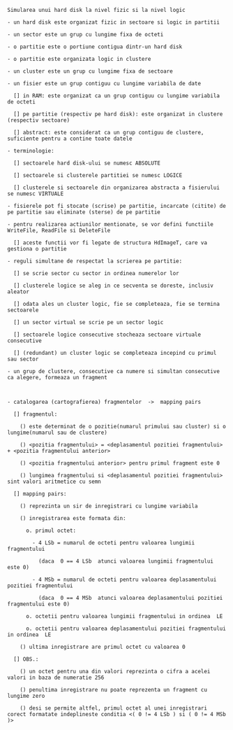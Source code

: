 
    Simularea unui hard disk la nivel fizic si la nivel logic

    - un hard disk este organizat fizic in sectoare si logic in partitii

    - un sector este un grup cu lungime fixa de octeti

    - o partitie este o portiune contigua dintr-un hard disk

    - o partitie este organizata logic in clustere

    - un cluster este un grup cu lungime fixa de sectoare

    - un fisier este un grup contiguu cu lungime variabila de date

      [] in RAM: este organizat ca un grup contiguu cu lungime variabila de octeti

      [] pe partitie (respectiv pe hard disk): este organizat in clustere (respectiv sectoare)

      [] abstract: este considerat ca un grup contiguu de clustere, suficiente pentru a contine toate datele

    - terminologie:

      [] sectoarele hard disk-ului se numesc ABSOLUTE

      [] sectoarele si clusterele partitiei se numesc LOGICE

      [] clusterele si sectoarele din organizarea abstracta a fisierului se numesc VIRTUALE

    - fisierele pot fi stocate (scrise) pe partitie, incarcate (citite) de pe partitie sau eliminate (sterse) de pe partitie

    - pentru realizarea actiunilor mentionate, se vor defini functiile WriteFile, ReadFile si DeleteFile

      [] aceste functii vor fi legate de structura HdImageT, care va gestiona o partitie

    - reguli simultane de respectat la scrierea pe partitie:

      [] se scrie sector cu sector in ordinea numerelor lor

      [] clusterele logice se aleg in ce secventa se doreste, inclusiv aleator

      [] odata ales un cluster logic, fie se completeaza, fie se termina sectoarele

      [] un sector virtual se scrie pe un sector logic

      [] sectoarele logice consecutive stocheaza sectoare virtuale consecutive

      [] (redundant) un cluster logic se completeaza incepind cu primul sau sector

    - un grup de clustere, consecutive ca numere si simultan consecutive ca alegere, formeaza un fragment



    - catalogarea (cartografierea) fragmentelor  ->  mapping pairs

      [] fragmentul:

        () este determinat de o pozitie(numarul primului sau cluster) si o lungime(numarul sau de clustere)

        () <pozitia fragmentului> = <deplasamentul pozitiei fragmentului> + <pozitia fragmentului anterior>

        () <pozitia fragmentului anterior> pentru primul fragment este 0

        () lungimea fragmentului si <deplasamentul pozitiei fragmentului> sint valori aritmetice cu semn

      [] mapping pairs:

        () reprezinta un sir de inregistrari cu lungime variabila

        () inregistrarea este formata din:

          o. primul octet:

            - 4 LSb = numarul de octeti pentru valoarea lungimii fragmentului

              (daca  0 == 4 LSb  atunci valoarea lungimii fragmentului este 0)

            - 4 MSb = numarul de octeti pentru valoarea deplasamentului pozitiei fragmentului

              (daca  0 == 4 MSb  atunci valoarea deplasamentului pozitiei fragmentului este 0)

          o. octetii pentru valoarea lungimii fragmentului in ordinea  LE

          o. octetii pentru valoarea deplasamentului pozitiei fragmentului in ordinea  LE

        () ultima inregistrare are primul octet cu valoarea 0

      [] OBS.:

        () un octet pentru una din valori reprezinta o cifra a acelei valori in baza de numeratie 256

        () penultima inregistrare nu poate reprezenta un fragment cu lungime zero

        () desi se permite altfel, primul octet al unei inregistrari corect formatate indeplineste conditia <( 0 != 4 LSb ) si ( 0 != 4 MSb )>
